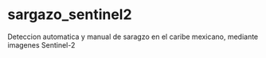 # sargazo_sentinel2
 Deteccion automatica y manual de saragzo en el caribe mexicano, mediante imagenes Sentinel-2
